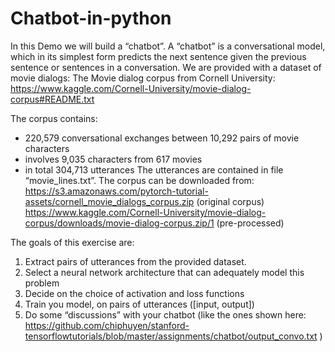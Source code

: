 # Chatbot-in-python

In this Demo we will build a “chatbot”. A “chatbot” is a conversational model, which in its simplest form
predicts the next sentence given the previous sentence or sentences in a conversation.
We are provided with a dataset of movie dialogs: The Movie dialog corpus from Cornell University:
https://www.kaggle.com/Cornell-University/movie-dialog-corpus#README.txt

The corpus contains:
- 220,579 conversational exchanges between 10,292 pairs of movie characters
- involves 9,035 characters from 617 movies
- in total 304,713 utterances
The utterances are contained in file “movie_lines.txt”.
The corpus can be downloaded from:
https://s3.amazonaws.com/pytorch-tutorial-assets/cornell_movie_dialogs_corpus.zip (original corpus)
https://www.kaggle.com/Cornell-University/movie-dialog-corpus/downloads/movie-dialog-corpus.zip/1
(pre-processed)

The goals of this exercise are:
1. Extract pairs of utterances from the provided dataset.
2. Select a neural network architecture that can adequately model this problem
3. Decide on the choice of activation and loss functions
4. Train you model, on pairs of utterances ([input, output])
5. Do some “discussions” with your chatbot (like the ones shown here:
https://github.com/chiphuyen/stanford-tensorflowtutorials/blob/master/assignments/chatbot/output_convo.txt )

